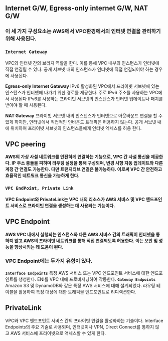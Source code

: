 ## Internet G/W, Egress-only internet G/W, NAT G/W
### 이 세 가지 구성요소는 AWS에서 VPC환경에서의 인터넷 연결을 관리하기 위해 사용된다.

### **```Internet Gateway```**
VPC와 인터넷 간의 브리지 역할을 한다. 이를 통해 VPC 내부의 인스턴스가 인터넷에 직접 연결될 수 있다.
공개 서브넷 내의 인스턴스가 인터넷에 직접 연결되어야 하는 경우에 사용된다.

**Egress-only Internet Gateway**
IPv6 활성화된 VPC에서 프라이빗 서브넷에 있는 인스턴스가 인터넷에 나가기 위한 경로를 제공한다. 주로 IPv6 주소를 사용하는 VPC에서 사용된다
IPv6를 사용하는 프라이빗 서브넷의 인스턴스가 인터넷 업데이트나 패치를 받아야 할 때 사용된다.

**NAT Gateway**
프라이빗 서브넷 내의 인스턴스가 인터넷으로 아웃바운드 연결을 할 수 있게 하지만, 인터넷에서 직접적인 인바운드 트래픽은 허용하지 않는다.
공개 서브넷 내에 위치하여 프라이빗 서브넷의 인스턴스들에게 인터넷 엑세스를 허용 한다.

## VPC peering
**AWS의 가상 사설 네트워크를 안전하게 연결하는 기능으로, VPC 간 사설 통신을 제공한다. IP 주소 충돌을 피하며 라우팅 설정을 통해 구성되며, 변경 사항 자동 업데이트와 다른 계정 간 연결도 가능한다. 다만 트랜지티브 연결은 불가능하다. 이로써 VPC 간 안전하고 효율적인 네트워크 통신을 가능하게 한다.**

### **```VPC EndPoint, Private Link```**
**VPC Endpoint와 PrivateLink는 VPC 내의 리소스가 AWS 서비스 및 VPC 엔드포인트 서비스로 프라이빗 연결을 생성하는 데 사용되는 기능이다.**

## VPC Endpoint
**AWS VPC 내에서 실행되는 인스턴스와 다른 AWS 서비스 간의 트래픽이 인터넷을 통하지 않고 AWS의 프라이빗 네트워크를 통해 직접 연결되도록 허용한다. 이는 보안 및 성능을 향상시키는 데 도움이 된다.**

### VPC Endpoint에는 두가지 유형이 있다.
**```Interface Endpoints```**
특정 AWS 서비스 또는 VPC 엔드포인트 서비스에 대한 엔드포인트를 생성한다.
ENI를 VPC 내에 프로비저닝하여 작동한다.
**```Gateway Endpoints```**
Amazon S3 및 DynamoDB와 같은 특정 AWS 서비스에 대해 설계되었다.
라우팅 테이블을 활용하여 특정 대상에 대한 트래픽을 엔드포인트로 리디렉션한다.

## PrivateLink
VPC와 VPC 엔드포인트 서비스 간의 프라이빗 연결을 활성화하는 기술이다. Interface Endpoints의 주요 기술로 사용되며, 인터넷이나 VPN, Direct Connect를 통하지 않고 AWS 서비스에 프라이빗으로 액세스할 수 있게 한다.
